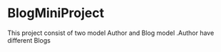 # BlogMiniProject
This project consist of two model Author and Blog model .Author have different Blogs
